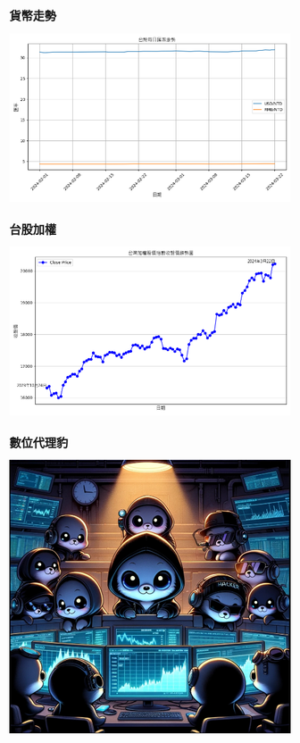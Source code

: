 ## 貨幣走勢

![exchange_rates_chart](https://github.com/weitsunglin/quick_analyze_taiwan_finance/blob/main/exchange_rates_chart.png)

## 台股加權

![tw_stock_weighted_index](https://github.com/weitsunglin/quick_analyze_taiwan_finance/blob/main/tw_stock_weighted_index.png)


## 數位代理豹

![cute](https://github.com/weitsunglin/quick_analyze_taiwan_finance/blob/main/cute.jpg)